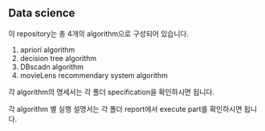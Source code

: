 ## Data science
이 repository는 총 4개의 algorithm으로 구성되어 있습니다.
1. apriori algorithm
2. decision tree algorithm
3. DBscadn algorithm
4. movieLens recommendary system algorithm

각 algorithm의 명세서는 각 폴더 specification을 확인하시면 됩니다.

각 algorithm 별 실행 설명서는 각 폴더 report에서 execute part를 확인하시면 됩니다.